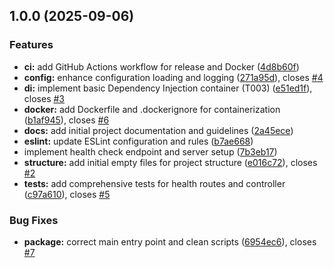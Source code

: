 ## 1.0.0 (2025-09-06)

### Features

* **ci:** add GitHub Actions workflow for release and Docker ([4d8b60f](https://github.com/JRuvalcabaFSD/ByteBerry-oauth2/commit/4d8b60f5aa55e9f24d8df7057ca7abc8c161775e))
* **config:** enhance configuration loading and logging ([271a95d](https://github.com/JRuvalcabaFSD/ByteBerry-oauth2/commit/271a95d1dbca63c57bddb371674b59a766a2b65e)), closes [#4](https://github.com/JRuvalcabaFSD/ByteBerry-oauth2/issues/4)
* **di:** implement basic Dependency Injection container (T003) ([e51ed1f](https://github.com/JRuvalcabaFSD/ByteBerry-oauth2/commit/e51ed1f66175e1462e63105c4a62c88f55d33bfe)), closes [#3](https://github.com/JRuvalcabaFSD/ByteBerry-oauth2/issues/3)
* **docker:** add Dockerfile and .dockerignore for containerization ([b1af945](https://github.com/JRuvalcabaFSD/ByteBerry-oauth2/commit/b1af945c354f679be781047b231f40f82bf3e448)), closes [#6](https://github.com/JRuvalcabaFSD/ByteBerry-oauth2/issues/6)
* **docs:** add initial project documentation and guidelines ([2a45ece](https://github.com/JRuvalcabaFSD/ByteBerry-oauth2/commit/2a45ece6f41f60ecff944185428cd0e8511af46f))
* **eslint:** update ESLint configuration and rules ([b7ae668](https://github.com/JRuvalcabaFSD/ByteBerry-oauth2/commit/b7ae668a5198a859b61e19fccdfb11f73ff47831))
* implement health check endpoint and server setup ([7b3eb17](https://github.com/JRuvalcabaFSD/ByteBerry-oauth2/commit/7b3eb17087822936cab3dc4547ce43e7ece556fa))
* **structure:** add initial empty files for project structure ([e016c72](https://github.com/JRuvalcabaFSD/ByteBerry-oauth2/commit/e016c72c39c693fc0418cc72a2c588a38b3e39aa)), closes [#2](https://github.com/JRuvalcabaFSD/ByteBerry-oauth2/issues/2)
* **tests:** add comprehensive tests for health routes and controller ([c97a610](https://github.com/JRuvalcabaFSD/ByteBerry-oauth2/commit/c97a6105a1b945ba29bb00651bf466d30350baf2)), closes [#5](https://github.com/JRuvalcabaFSD/ByteBerry-oauth2/issues/5)

### Bug Fixes

* **package:** correct main entry point and clean scripts ([6954ec6](https://github.com/JRuvalcabaFSD/ByteBerry-oauth2/commit/6954ec6a2ca259c6627eb4e2b7619ea5df7dd78b)), closes [#7](https://github.com/JRuvalcabaFSD/ByteBerry-oauth2/issues/7)
